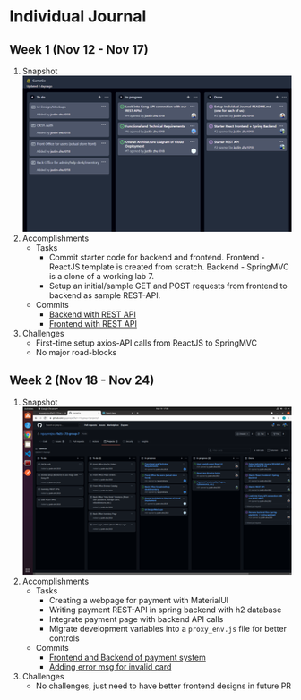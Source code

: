 # Individual Journal

## Week 1 (Nov 12 - Nov 17)
1. Snapshot
![](./images/tq-1.png)
2. Accomplishments
    * Tasks  
      * Commit starter code for backend and frontend. Frontend - ReactJS template is created from scratch. Backend - SpringMVC is a clone of a working lab 7.
      * Setup an initial/sample GET and POST requests from frontend to backend as sample REST-API.
    * Commits
      * <a href="https://github.com/nguyensjsu/fa21-172-group-7/commit/415af7a51e3a927a397a63721dea6d479f3ea8e8">Backend with REST API</a>
      * <a href="https://github.com/nguyensjsu/fa21-172-group-7/commit/870a75af5ef05081a136da123c4c5331464c7287">Frontend with REST API</a>
3. Challenges
    * First-time setup axios-API calls from ReactJS to SpringMVC
    * No major road-blocks

## Week 2 (Nov 18 - Nov 24)
1. Snapshot
![](./images/tq-2.png)
2. Accomplishments
    * Tasks  
      * Creating a webpage for payment with MaterialUI
      * Writing payment REST-API in spring backend with h2 database
      * Integrate payment page with backend API calls
      * Migrate development variables into a `proxy_env.js` file for better controls
    * Commits
      * <a href="https://github.com/nguyensjsu/fa21-172-group-7/pull/19/commits/d2e579b9278f9fb12e5a0453a816ce8d42334ac1">Frontend and Backend of payment system</a>
      * <a href="https://github.com/nguyensjsu/fa21-172-group-7/commit/a814aaf41e6b37f245b630ed74aa3f37cd12bc16">Adding error msg for invalid card</a>
3. Challenges
    * No challenges, just need to have better frontend designs in future PR
